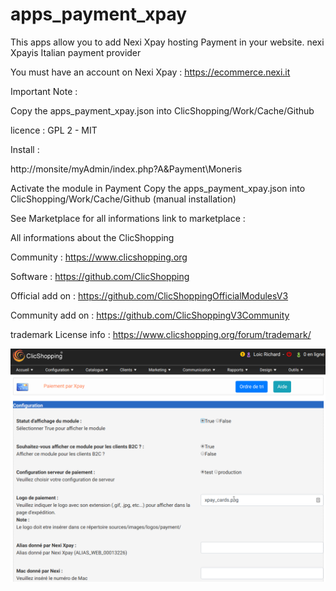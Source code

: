 # apps_payment_xpay

This apps allow you to add Nexi Xpay hosting Payment in your website.
nexi Xpayis Italian payment provider

You must have an account on Nexi Xpay : https://ecommerce.nexi.it

Important Note :

Copy the apps_payment_xpay.json into ClicShopping/Work/Cache/Github

licence  : GPL 2 - MIT

Install :

http://monsite/myAdmin/index.php?A&Payment\Moneris

Activate the module in Payment
Copy the apps_payment_xpay.json into ClicShopping/Work/Cache/Github (manual installation)

See Marketplace for all informations
link to marketplace : 


All informations about the ClicShopping

 Community : https://www.clicshopping.org

 Software : https://github.com/ClicShopping

 Official add on : https://github.com/ClicShoppingOfficialModulesV3

 Community add on : https://github.com/ClicShoppingV3Community

 trademark License info : https://www.clicshopping.org/forum/trademark/ 



![image](https://github.com/ClicShoppingOfficialModulesV3/apps_payment_xpay/blob/master/ModuleInfosJson/image.png)



